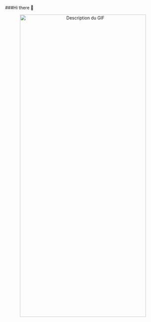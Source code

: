 ###Hi there 👋

<p align="center">
  <img src="https://media2.giphy.com/media/v1.Y2lkPTc5MGI3NjExbjliYTl6c3IzeTkyMnJuN2RkeGd3aXNpNmR0dDE5MnJzbnpkcXFzYSZlcD12MV9pbnRlcm5hbF9naWZfYnlfaWQmY3Q9Zw/97e6IX0kayYTK/giphy.gif" alt="Description du GIF" width="90%" height="50%">
</p>
<!--
**romlambe/romlambe** is a ✨ _special_ ✨ repository because its `README.md` (this file) appears on your GitHub profile.

Here are some ideas to get you started:

- 🔭 I’m currently working on ...
- 🌱 I’m currently learning ...
- 👯 I’m looking to collaborate on ...
- 🤔 I’m looking for help with ...
- 💬 Ask me about ...
- 📫 How to reach me: ...
- 😄 Pronouns: ...
- ⚡ Fun fact: ...
-->
